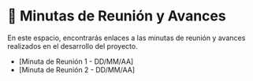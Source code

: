 # 📅 Minutas de Reunión y Avances
En este espacio, encontrarás enlaces a las minutas de reunión y avances realizados en el desarrollo del proyecto.

- [Minuta de Reunión 1 - DD/MM/AA]
- [Minuta de Reunión 2 - DD/MM/AA]
